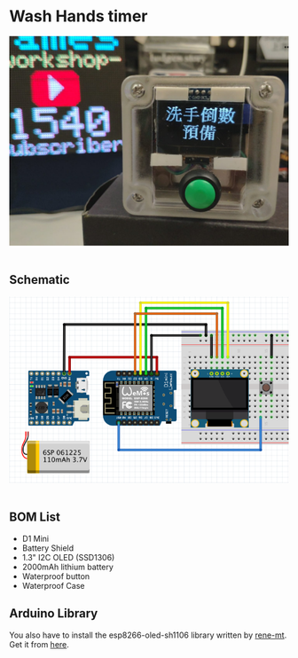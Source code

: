 # Wash Hands timer
![github](https://github.com/James-workshop/Wash-Hands-timer/blob/master/Wash_Hands_timer.jpeg "Wash Hands timer") <BR><BR>
## Schematic<BR>
![github](https://github.com/James-workshop/Wash-Hands-timer/blob/master/Schematic.png "Wash Hands timer") <BR><BR>

## BOM List<BR>
* D1 Mini <BR>
* Battery Shield<BR>
* 1.3" I2C OLED (SSD1306)<BR>
* 2000mAh lithium battery<BR>
* Waterproof button <BR>
* Waterproof Case<BR>

## Arduino Library
You also have to install the esp8266-oled-sh1106 library written by <a href="https://github.com/rene-mt">rene-mt</a>. Get it from <a href="https://github.com/rene-mt/esp8266-oled-sh1106">here</a>.
